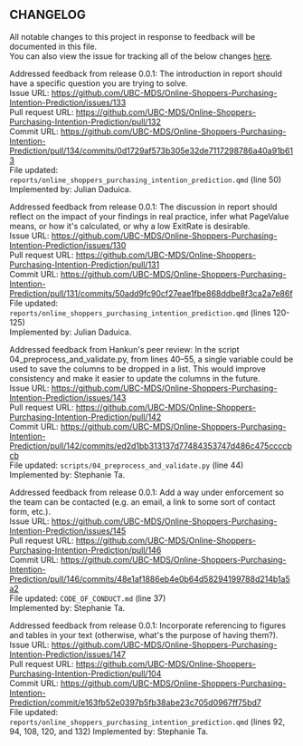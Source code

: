 ## CHANGELOG

All notable changes to this project in response to feedback will be documented in this file.  
You can also view the issue for tracking all of the below changes [here](https://github.com/UBC-MDS/Online-Shoppers-Purchasing-Intention-Prediction/issues/122).

Addressed feedback from release 0.0.1: The introduction in report should have a specific question you are trying to solve.  
Issue URL: <https://github.com/UBC-MDS/Online-Shoppers-Purchasing-Intention-Prediction/issues/133>  
Pull request URL: <https://github.com/UBC-MDS/Online-Shoppers-Purchasing-Intention-Prediction/pull/132>  
Commit URL: <https://github.com/UBC-MDS/Online-Shoppers-Purchasing-Intention-Prediction/pull/134/commits/0d1729af573b305e32de7117298786a40a91b613>  
File updated: `reports/online_shoppers_purchasing_intention_prediction.qmd` (line 50)  
Implemented by: Julian Daduica.

Addressed feedback from release 0.0.1: The discussion in report should reflect on the impact of your findings in real practice, infer what PageValue means, or how it's calculated, or why a low ExitRate is desirable.  
Issue URL: <https://github.com/UBC-MDS/Online-Shoppers-Purchasing-Intention-Prediction/issues/130>  
Pull request URL: <https://github.com/UBC-MDS/Online-Shoppers-Purchasing-Intention-Prediction/pull/131>  
Commit URL: <https://github.com/UBC-MDS/Online-Shoppers-Purchasing-Intention-Prediction/pull/131/commits/50add9fc90cf27eae1fbe868ddbe8f3ca2a7e86f>  
File updated: `reports/online_shoppers_purchasing_intention_prediction.qmd` (lines 120-125)  
Implemented by: Julian Daduica.

Addressed feedback from Hankun's peer review: In the script 04_preprocess_and_validate.py, from lines 40–55, a single variable could be used to save the columns to be dropped in a list. This would improve consistency and make it easier to update the columns in the future.  
Issue URL: <https://github.com/UBC-MDS/Online-Shoppers-Purchasing-Intention-Prediction/issues/143>  
Pull request URL: <https://github.com/UBC-MDS/Online-Shoppers-Purchasing-Intention-Prediction/pull/142>  
Commit URL: <https://github.com/UBC-MDS/Online-Shoppers-Purchasing-Intention-Prediction/pull/142/commits/ed2d1bb313137d77484353747d486c475ccccbcb>  
File updated: `scripts/04_preprocess_and_validate.py` (line 44)  
Implemented by: Stephanie Ta.

Addressed feedback from release 0.0.1: Add a way under enforcement so the team can be contacted (e.g. an email, a link to some sort of contact form, etc.).  
Issue URL: <https://github.com/UBC-MDS/Online-Shoppers-Purchasing-Intention-Prediction/issues/145>  
Pull request URL: <https://github.com/UBC-MDS/Online-Shoppers-Purchasing-Intention-Prediction/pull/146>  
Commit URL: <https://github.com/UBC-MDS/Online-Shoppers-Purchasing-Intention-Prediction/pull/146/commits/48e1af1886eb4e0b64d58294199788d214b1a5a2>  
File updated: `CODE_OF_CONDUCT.md` (line 37)  
Implemented by: Stephanie Ta.

Addressed feedback from release 0.0.1: Incorporate referencing to figures and tables in your text (otherwise, what's the purpose of having them?).  
Issue URL: <https://github.com/UBC-MDS/Online-Shoppers-Purchasing-Intention-Prediction/issues/147>  
Pull request URL: <https://github.com/UBC-MDS/Online-Shoppers-Purchasing-Intention-Prediction/pull/104>  
Commit URL: <https://github.com/UBC-MDS/Online-Shoppers-Purchasing-Intention-Prediction/commit/e163fb52e0397b5fb38abe23c705d0967ff75bd7>  
File updated: `‎reports/online_shoppers_purchasing_intention_prediction.qmd` (lines 92, 94, 108, 120, and 132)
Implemented by: Stephanie Ta.
